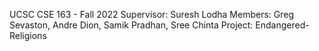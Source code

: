 UCSC
CSE 163 - Fall 2022
Supervisor: Suresh Lodha
Members: Greg Sevaston, Andre Dion, Samik Pradhan, Sree Chinta
Project: Endangered-Religions

